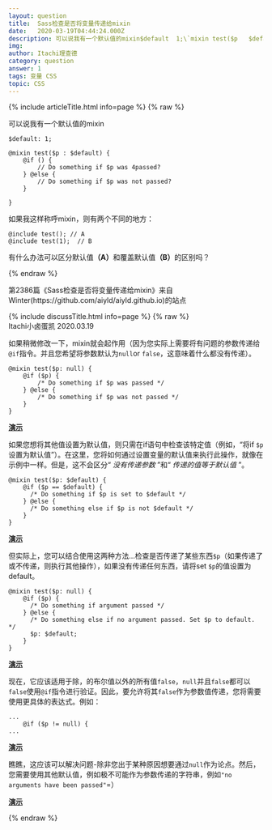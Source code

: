 ```yaml
---
layout: question
title:  Sass检查是否将变量传递给mixin
date:   2020-03-19T04:44:24.000Z
description: 可以说我有一个默认值的mixin$default  1;\`mixin test($p   $default) {    \`if () {   ...
img: 
author: Itachi理查德
category: question
answer: 1
tags: 变量 CSS
topic: CSS
---
```

<div class="article-root">
  <div class="article">
    {% include articleTitle.html info=page %}
    {% raw %}
    <div class="article-content"><p><font style="vertical-align: inherit;"><font style="vertical-align: inherit;">可以说我有一个默认值的mixin</font></font></p>

<pre><code>$default: 1;<font></font>
<font></font>
@mixin test($p : $default) {<font></font>
    @if () {<font></font>
        // Do something if $p was 4passed?<font></font>
    } @else {<font></font>
        // Do something if $p was not passed?<font></font>
    }<font></font>
<font></font>
}<font></font>
</code></pre>

<p><font style="vertical-align: inherit;"><font style="vertical-align: inherit;">如果我这样称呼mixin，则有两个不同的地方：</font></font></p>

<pre><code>@include test(); // A<font></font>
@include test(1);  // B<font></font>
</code></pre>

<p><font style="vertical-align: inherit;"><font style="vertical-align: inherit;">有什么办法可以区分默认值</font></font><strong><font style="vertical-align: inherit;"><font style="vertical-align: inherit;">（A）</font></font></strong><font style="vertical-align: inherit;"><font style="vertical-align: inherit;">和覆盖默认值</font></font><strong><font style="vertical-align: inherit;"><font style="vertical-align: inherit;">（B）</font></font></strong><font style="vertical-align: inherit;"><font style="vertical-align: inherit;">的区别</font><font style="vertical-align: inherit;">吗？</font></font></p></div>
    {% endraw %}
  </div>
  <p class="winter_mark">第2386篇《Sass检查是否将变量传递给mixin》来自Winter(https://github.com/aiyld/aiyld.github.io)的站点</p>
  <div class="discuss-wrapper">
    {% include discussTitle.html info=page %}
    {% raw %}
    <div class="discuss-item">
        <div class="discuss-parent">
          <div class="discuss-meta">
            <span class="discuss-user">Itachi小卤蛋凯</span>
            <span class="discuss-time">2020.03.19</span>
          </div>
          <div class="discuss-comment"><p><font style="vertical-align: inherit;"><font style="vertical-align: inherit;">如果稍微修改一下，mixin就会起作用（因为您实际上需要将有问题的参数传递给</font></font><code>@if</code><font style="vertical-align: inherit;"><font style="vertical-align: inherit;">指令。并且您希望将参数默认为</font></font><code>null</code><font style="vertical-align: inherit;"><font style="vertical-align: inherit;">or </font></font><code>false</code><font style="vertical-align: inherit;"><font style="vertical-align: inherit;">，这意味着什么都没有传递）。</font></font></p>

<pre class="lang-js prettyprint-override"><code>@mixin test($p: null) {<font></font>
    @if ($p) {<font></font>
        /* Do something if $p was passed */<font></font>
    } @else {<font></font>
        /* Do something if $p was not passed */<font></font>
    }<font></font>
}<font></font>
</code></pre>

<p><a href="http://sassmeister.com/gist/9803199"><strong><font style="vertical-align: inherit;"><font style="vertical-align: inherit;">演示</font></font></strong></a></p>

<p><font style="vertical-align: inherit;"><font style="vertical-align: inherit;">如果您想将其他值设置为默认值，则只需在if语句中检查该特定值（例如，“将if </font></font><code>$p</code><font style="vertical-align: inherit;"><font style="vertical-align: inherit;">设置为默认值”）。</font><font style="vertical-align: inherit;">在这里，您将如何通过设置变量的默认值来执行此操作，就像在示例中一样。</font><font style="vertical-align: inherit;">但是，这不会区分“ </font></font><em><font style="vertical-align: inherit;"><font style="vertical-align: inherit;">没有传递参数</font></font></em><font style="vertical-align: inherit;"><font style="vertical-align: inherit;"> ”和“ </font></font><em><font style="vertical-align: inherit;"><font style="vertical-align: inherit;">传递的值等于默认值</font></font></em><font style="vertical-align: inherit;"><font style="vertical-align: inherit;"> ”。</font></font></p>

<pre class="lang-js prettyprint-override"><code>@mixin test($p: $default) {<font></font>
    @if ($p == $default) {<font></font>
      /* Do something if $p is set to $default */<font></font>
    } @else {<font></font>
      /* Do something else if $p is not $default */<font></font>
    }<font></font>
}<font></font>
</code></pre>

<p><a href="http://sassmeister.com/gist/9803569"><strong><font style="vertical-align: inherit;"><font style="vertical-align: inherit;">演示</font></font></strong></a></p>

<p><font style="vertical-align: inherit;"><font style="vertical-align: inherit;">但实际上，您可以结合使用这两种方法...检查是否传递了某些东西</font></font><code>$p</code><font style="vertical-align: inherit;"><font style="vertical-align: inherit;">（如果传递了或不传递，则执行其他操作），如果没有传递任何东西，请将set </font></font><code>$p</code><font style="vertical-align: inherit;"><font style="vertical-align: inherit;">的值</font><font style="vertical-align: inherit;">设置</font><font style="vertical-align: inherit;">为default。</font></font></p>

<pre class="lang-js prettyprint-override"><code>@mixin test($p: null) {<font></font>
    @if ($p) {<font></font>
      /* Do something if argument passed */<font></font>
    } @else {<font></font>
      /* Do something else if no argument passed. Set $p to default. */<font></font>
      $p: $default;<font></font>
    }<font></font>
}<font></font>
</code></pre>

<p><a href="http://sassmeister.com/gist/9805178"><strong><font style="vertical-align: inherit;"><font style="vertical-align: inherit;">演示</font></font></strong></a></p>

<p><font style="vertical-align: inherit;"><font style="vertical-align: inherit;">现在，它应该适用于除，的布尔值以外的所有值</font></font><code>false</code><font style="vertical-align: inherit;"><font style="vertical-align: inherit;">，</font></font><code>null</code><font style="vertical-align: inherit;"><font style="vertical-align: inherit;">并且</font></font><code>false</code><font style="vertical-align: inherit;"><font style="vertical-align: inherit;">都可以</font></font><code>false</code><font style="vertical-align: inherit;"><font style="vertical-align: inherit;">使用</font></font><code>@if</code><font style="vertical-align: inherit;"><font style="vertical-align: inherit;">指令进行</font><font style="vertical-align: inherit;">验证</font><font style="vertical-align: inherit;">。</font><font style="vertical-align: inherit;">因此，要允许将其</font></font><code>false</code><font style="vertical-align: inherit;"><font style="vertical-align: inherit;">作为参数值</font><font style="vertical-align: inherit;">传递</font><font style="vertical-align: inherit;">，您将需要使用更具体的表达式。</font><font style="vertical-align: inherit;">例如：</font></font></p>

<pre class="lang-js prettyprint-override"><code>...<font></font>
    @if ($p != null) {<font></font>
...<font></font>
</code></pre>

<p><a href="http://sassmeister.com/gist/9805993"><strong><font style="vertical-align: inherit;"><font style="vertical-align: inherit;">演示</font></font></strong></a></p>

<p><font style="vertical-align: inherit;"><font style="vertical-align: inherit;">瞧瞧，这应该可以解决问题-除非您出于某种原因想要通过</font></font><code>null</code><font style="vertical-align: inherit;"><font style="vertical-align: inherit;">作为论点。</font><font style="vertical-align: inherit;">然后，您需要使用其他默认值，例如极不可能作为参数传递的字符串，例如</font></font><code>"no arguments have been passed"</code><font style="vertical-align: inherit;"><font style="vertical-align: inherit;">=）</font></font></p>

<p><a href="http://sassmeister.com/gist/9806598"><strong><font style="vertical-align: inherit;"><font style="vertical-align: inherit;">演示</font></font></strong></a></p></div>
        </div></div>
    {% endraw %}
  </div>
<div>
